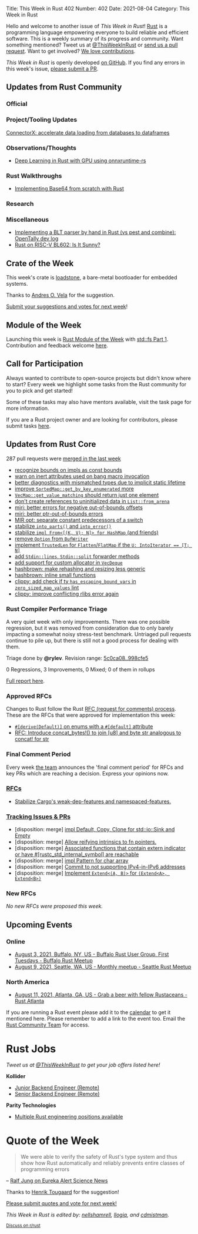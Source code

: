Title: This Week in Rust 402
Number: 402
Date: 2021-08-04
Category: This Week in Rust

Hello and welcome to another issue of *This Week in Rust*!
[Rust](http://rust-lang.org) is a programming language empowering everyone to build reliable and efficient software.
This is a weekly summary of its progress and community.
Want something mentioned? Tweet us at [@ThisWeekInRust](https://twitter.com/ThisWeekInRust) or [send us a pull request](https://github.com/rust-lang/this-week-in-rust).
Want to get involved? [We love contributions](https://github.com/rust-lang/rust/blob/master/CONTRIBUTING.md).

*This Week in Rust* is openly developed [on GitHub](https://github.com/rust-lang/this-week-in-rust).
If you find any errors in this week's issue, [please submit a PR](https://github.com/rust-lang/this-week-in-rust/pulls).

## Updates from Rust Community

### Official

### Project/Tooling Updates
[ConnectorX: accelerate data loading from databases to dataframes](https://github.com/sfu-db/connector-x)

### Observations/Thoughts

* [Deep Learning in Rust with GPU using onnxruntime-rs](https://able.bio/haixuanTao/deep-learning-in-rust-with-gpu--26c53a7f)

### Rust Walkthroughs
* [Implementing Base64 from scratch with Rust](https://dev.to/tiemen/implementing-base64-from-scratch-in-rust-kb1)

### Research

### Miscellaneous

* [Implementing a BLT parser by hand in Rust (vs pest and combine): OpenTally dev log](https://yingtongli.me/blog/2021/07/30/blt-parser.html)
* [Rust on RISC-V BL602: Is It Sunny?](https://lupyuen.github.io/articles/adc)

## Crate of the Week

This week's crate is [loadstone](https://crates.io/crates/loadstone), a bare-metal bootloader for embedded systems.

Thanks to [Andres O. Vela](https://users.rust-lang.org/t/crate-of-the-week/2704/940) for the suggestion.

[Submit your suggestions and votes for next week][submit_crate]!

[submit_crate]: https://users.rust-lang.org/t/crate-of-the-week/2704

## Module of the Week

Launching this week is [Rust Module of the Week](https://motw.rs) with [std::fs Part 1](https://motw.rs/blog/2021/08/01/stdfs-part-1/). Contribution and feedback welcome [here](https://github.com/slyons/rust-module-of-the-week).

## Call for Participation

Always wanted to contribute to open-source projects but didn't know where to start?
Every week we highlight some tasks from the Rust community for you to pick and get started!

Some of these tasks may also have mentors available, visit the task page for more information.

If you are a Rust project owner and are looking for contributors, please submit tasks [here][guidelines].

[guidelines]: https://users.rust-lang.org/t/twir-call-for-participation/4821

## Updates from Rust Core

287 pull requests were [merged in the last week][merged]

[merged]: https://github.com/search?q=is%3Apr+org%3Arust-lang+is%3Amerged+merged%3A2021-07-19..2021-07-26

* [recognize bounds on impls as const bounds](https://github.com/rust-lang/rust/pull/87273)
* [warn on inert attributes used on bang macro invocation](https://github.com/rust-lang/rust/pull/87296)
* [better diagnostics with mismatched types due to implicit static lifetime](https://github.com/rust-lang/rust/pull/87244)
* [improve `SortedMap::get_by_key_enumerated` more](https://github.com/rust-lang/rust/pull/86429)
* [`VecMap::get_value_matching` should return just one element](https://github.com/rust-lang/rust/pull/86410)
* [don't create references to uninitialized data in `List::from_arena`](https://github.com/rust-lang/rust/pull/87268)
* [miri: better errors for negative out-of-bounds offsets](https://github.com/rust-lang/miri/pull/1853)
* [miri: better ptr-out-of-bounds errors](https://github.com/rust-lang/rust/pull/87224)
* [MIR opt: separate constant predecessors of a switch](https://github.com/rust-lang/rust/pull/85646)
* [stabilize `into_parts()` and `into_error()`](https://github.com/rust-lang/rust/pull/87175)
* [stabilize `impl From<[(K, V); N]> for HashMap` (and friends)](https://github.com/rust-lang/rust/pull/84111)
* [remove `Option` from `BufWriter`](https://github.com/rust-lang/rust/pull/87171)
* [implement `TrustedLen` for `Flatten`/`FlatMap` if the `U: IntoIterator == [T; N]`](https://github.com/rust-lang/rust/pull/87168)
* [add `Stdin::lines`, `Stdin::split` forwarder methods](https://github.com/rust-lang/rust/pull/86847)
* [add support for custom allocator in `VecDeque`](https://github.com/rust-lang/rust/pull/86595)
* [hashbrown: make rehashing and resizing less generic](https://github.com/rust-lang/hashbrown/pull/282)
* [hashbrown: inline small functions](https://github.com/rust-lang/hashbrown/pull/283)
* [clippy: add check if ty `has_escaping_bound_vars` in `zero_sized_map_values` lint](https://github.com/rust-lang/rust-clippy/pull/7470)
* [clippy: improve conflicting rlibs error again](https://github.com/rust-lang/rust-clippy/pull/7495)

### Rust Compiler Performance Triage

A very quiet week with only improvements. There was one possible regression, but it was removed from consideration due to only barely impacting a somewhat noisy stress-test benchmark. Untriaged pull requests continue to pile up, but there is still not a good process for dealing with them. 

Triage done by **@rylev**.
Revision range: [5c0ca08..998cfe5](https://perf.rust-lang.org/?start=5c0ca08c662399c1c864310d1a20867d3ab68027&end=998cfe5aad7c21eb19a4bca50f05a13354706970&absolute=false&stat=instructions%3Au)

0 Regressions, 3 Improvements, 0 Mixed; 0 of them in rollups

[Full report here](https://github.com/rust-lang/rustc-perf/blob/master/triage/2021-07-27.md).

### Approved RFCs

Changes to Rust follow the Rust [RFC (request for comments) process](https://github.com/rust-lang/rfcs#rust-rfcs). These
are the RFCs that were approved for implementation this week:

* [`#[derive(Default)]` on enums with a `#[default]` attribute](https://github.com/rust-lang/rfcs/pull/3107)
* [RFC: Introduce concat_bytes!() to join [u8] and byte str analogous to concat! for str](https://github.com/rust-lang/rfcs/pull/2509)

### Final Comment Period

Every week [the team](https://www.rust-lang.org/team.html) announces the
'final comment period' for RFCs and key PRs which are reaching a
decision. Express your opinions now.

### [RFCs](https://github.com/rust-lang/rfcs/labels/final-comment-period)

* [Stabilize Cargo's weak-dep-features and namespaced-features.](https://github.com/rust-lang/rfcs/pull/3143)

### [Tracking Issues & PRs](https://github.com/rust-lang/rust/labels/final-comment-period)

* [disposition: merge] [impl Default, Copy, Clone for std::io::Sink and Empty](https://github.com/rust-lang/rust/pull/86744)
* [disposition: merge] [Allow reifying intrinsics to fn pointers.](https://github.com/rust-lang/rust/pull/86699)
* [disposition: merge] [Associated functions that contain extern indicator or have #[rustc_std_internal_symbol] are reachable](https://github.com/rust-lang/rust/pull/86492)
* [disposition: merge] [impl Pattern for char array](https://github.com/rust-lang/rust/pull/86336)
* [disposition: merge] [Commit to not supporting IPv4-in-IPv6 addresses](https://github.com/rust-lang/rust/pull/86335)
* [disposition: merge] [Implement `Extend<(A, B)>` for `(Extend<A>, Extend<B>)`](https://github.com/rust-lang/rust/pull/85835)

### New RFCs

*No new RFCs were proposed this week.*

## Upcoming Events

### Online

* [August 3, 2021, Buffalo, NY, US - Buffalo Rust User Group, First Tuesdays - Buffalo Rust Meetup](https://www.meetup.com/Buffalo-Rust-Meetup/events/jxfdjsycclbfb/)
* [August 9, 2021, Seattle, WA, US - Monthly meetup - Seattle Rust Meetup](https://www.meetup.com/Seattle-Rust-Meetup/events/gskksrycclbnb/)

### North America

* [August 11, 2021, Atlanta, GA, US - Grab a beer with fellow Rustaceans - Rust Atlanta](https://www.meetup.com/Rust-ATL/events/lhpkmsycclbpb/)

If you are running a Rust event please add it to the [calendar] to get
it mentioned here. Please remember to add a link to the event too.
Email the [Rust Community Team][community] for access.

[calendar]: https://www.google.com/calendar/embed?src=apd9vmbc22egenmtu5l6c5jbfc%40group.calendar.google.com
[community]: mailto:community-team@rust-lang.org

# Rust Jobs

*Tweet us at [@ThisWeekInRust](https://twitter.com/ThisWeekInRust) to get your job offers listed here!*

**Kollider**

* [Junior Backend Engineer (Remote)](https://kollider.homerun.co/junior-backend-engineer/en)
* [Senior Backend Engineer (Remote)](https://kollider.homerun.co/senior-backend-engineer/en)

**Parity Technologies**

* [Multiple Rust engineering positions available](https://www.parity.io/jobs/)


# Quote of the Week

> We were able to verify the safety of Rust's type system and thus show how Rust automatically and reliably prevents entire classes of programming errors

– [Ralf Jung on Eureka Alert Science News](https://www.eurekalert.org/pub_releases/2021-07/su-cs071521.php)

Thanks to [Henrik Tougaard](https://users.rust-lang.org/t/twir-quote-of-the-week/328/1084) for the suggestion!

[Please submit quotes and vote for next week!](https://users.rust-lang.org/t/twir-quote-of-the-week/328)

*This Week in Rust is edited by: [nellshamrell](https://github.com/nellshamrell), [llogiq](https://github.com/llogiq), and [cdmistman](https://github.com/cdmistman).*

<small>[Discuss on r/rust](https://www.reddit.com/r/rust/comments/k5nsab/this_week_in_rust_367/)</small>
